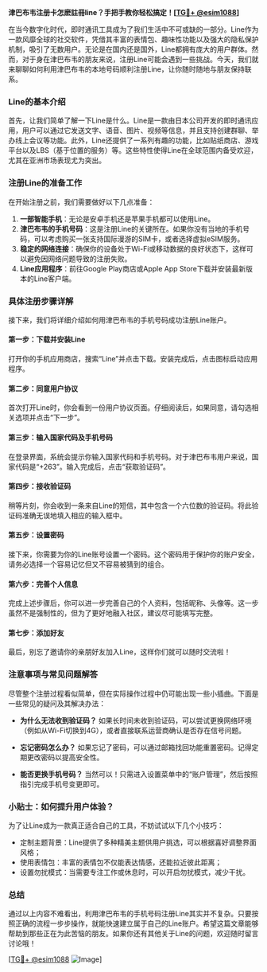 **津巴布韦注册卡怎麽註冊line？手把手教你轻松搞定！[[TG💪+ @esim1088](https://t.me/s/esim1088)]**

在当今数字化时代，即时通讯工具成为了我们生活中不可或缺的一部分。Line作为一款风靡全球的社交软件，凭借其丰富的表情包、趣味性功能以及强大的隐私保护机制，吸引了无数用户。无论是在国内还是国外，Line都拥有庞大的用户群体。然而，对于身在津巴布韦的朋友来说，注册Line可能会遇到一些挑战。今天，我们就来聊聊如何利用津巴布韦的本地号码顺利注册Line，让你随时随地与朋友保持联系。

### Line的基本介绍

首先，让我们简单了解一下Line是什么。Line是一款由日本公司开发的即时通讯应用，用户可以通过它发送文字、语音、图片、视频等信息，并且支持创建群聊、举办线上会议等功能。此外，Line还提供了一系列有趣的功能，比如贴纸商店、游戏平台以及LBS（基于位置的服务）等。这些特性使得Line在全球范围内备受欢迎，尤其在亚洲市场表现尤为突出。

### 注册Line的准备工作

在开始注册之前，我们需要做好以下几点准备：

1. **一部智能手机**：无论是安卓手机还是苹果手机都可以使用Line。
2. **津巴布韦的手机号码**：这是注册Line的关键所在。如果你没有当地的手机号码，可以考虑购买一张支持国际漫游的SIM卡，或者选择虚拟eSIM服务。
3. **稳定的网络连接**：确保你的设备处于Wi-Fi或移动数据的良好状态下，这样可以避免因网络问题导致的注册失败。
4. **Line应用程序**：前往Google Play商店或Apple App Store下载并安装最新版本的Line客户端。

### 具体注册步骤详解

接下来，我们将详细介绍如何用津巴布韦的手机号码成功注册Line账户。

#### 第一步：下载并安装Line

打开你的手机应用商店，搜索“Line”并点击下载。安装完成后，点击图标启动应用程序。

#### 第二步：同意用户协议

首次打开Line时，你会看到一份用户协议页面。仔细阅读后，如果同意，请勾选相关选项并点击“下一步”。

#### 第三步：输入国家代码及手机号码

在登录界面，系统会提示你输入国家代码和手机号码。对于津巴布韦用户来说，国家代码是“+263”。输入完成后，点击“获取验证码”。

#### 第四步：接收验证码

稍等片刻，你会收到一条来自Line的短信，其中包含一个六位数的验证码。将此验证码准确无误地填入相应的输入框中。

#### 第五步：设置密码

接下来，你需要为你的Line账号设置一个密码。这个密码用于保护你的账户安全，请务必选择一个容易记忆但又不容易被猜到的组合。

#### 第六步：完善个人信息

完成上述步骤后，你可以进一步完善自己的个人资料，包括昵称、头像等。这一步虽然不是强制性的，但为了更好地融入社区，建议尽可能填写完整。

#### 第七步：添加好友

最后，别忘了邀请你的亲朋好友加入Line，这样你们就可以随时交流啦！

### 注意事项与常见问题解答

尽管整个注册过程看似简单，但在实际操作过程中仍可能出现一些小插曲。下面是一些常见的疑问及其解决办法：

- **为什么无法收到验证码？**
  如果长时间未收到验证码，可以尝试更换网络环境（例如从Wi-Fi切换到4G），或者直接联系运营商确认是否存在信号问题。
  
- **忘记密码怎么办？**
  如果忘记了密码，可以通过邮箱找回功能重置密码。记得定期更改密码以提高安全性。

- **能否更换手机号码？**
  当然可以！只需进入设置菜单中的“账户管理”，然后按照指引完成手机号变更即可。

### 小贴士：如何提升用户体验？

为了让Line成为一款真正适合自己的工具，不妨试试以下几个小技巧：

- 定制主题背景：Line提供了多种精美主题供用户挑选，可以根据喜好调整界面风格；
- 使用表情包：丰富的表情包不仅能表达情感，还能拉近彼此距离；
- 设置勿扰模式：当需要专注工作或休息时，可以开启勿扰模式，减少干扰。

### 总结

通过以上内容不难看出，利用津巴布韦的手机号码注册Line其实并不复杂。只要按照正确的流程一步步操作，就能快速建立属于自己的Line账户。希望这篇文章能够帮助到那些正在为此苦恼的朋友。如果你还有其他关于Line的问题，欢迎随时留言讨论哦！

[[TG💪+ @esim1088](https://t.me/s/esim1088) ![Image](https://i.postimg.cc/4NQfJmqS/Snipaste-2025-05-13-00-14-12.png)]